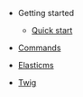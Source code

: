 - Getting started
  - [Quick start](./getting-started/quick-start.md)

- [Commands](./commands/commands.md)
- [Elasticms](./elasticms/index.md)
- [Twig](./twig/twig.md)


